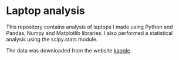# Laptop analysis
This repository contains analysis of laptops I made using Python and Pandas, Numpy and Matplotlib libraries.
I also performed a statistical analysis using the scipy.stats module.

The data was downloaded from the website [kaggle](https://www.kaggle.com/datasets/muhammetvarl/laptop-price).
